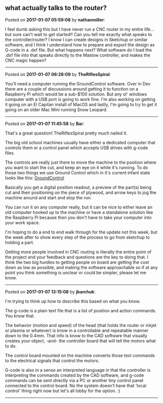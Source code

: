 ## what actually talks to the router?
Posted on **2017-01-07 05:59:08** by **nathanmiller**:

I feel dumb asking this but I have never run a CNC router in my entire life... but sure can't wait to get started!! Can you tell me exactly what speaks to the controller/router? I know I can create designs in Sketchup or similar software, and I think I understand how to prepare and export the design as G-code in a .dxf file. But what happens next? What software do I load the .dxf file into that speaks directly to the Maslow controller, and makes the CNC magic happen?

---

Posted on **2017-01-07 06:26:09** by **TheRiflesSpiral**:

You'll need a computer running the GroundControl software. Over in Dev there are a couple of discussions around getting it to function on a Raspberry Pi which would be a sub-$100 solution. But any ol' windows computer with a USB port is going to work fine. I'm also working on getting it going on an El Capitan install of MacOS and lastly, I'm going to try to get it going on an older Mac Mini running Snow Leopard.

---

Posted on **2017-01-07 11:45:58** by **Bar**:

That's a great question! TheRiflesSpiral pretty much nailed it.



The big old school machines usually have either a dedicated computer that controls them or a control panel which accepts USB drives with g-code files. 



The controls are really just there to move the machine to the position where you want to start the cut, and keep an eye on it while it's running. To do those two things we use Ground Control which in it's current infant state looks like this:  [GroundControl](/images/pm/fl/pmfl_groundcontrol.jpg.jpg) 



Basically you get a digital position readout, a preview of the part(s) being cut and their positioning on the piece of plywood, and arrow keys to jog the machine around and start and stop the run.



You can run it on any computer really, but it can be nice to either leave an old computer hooked up to the machine or have a standalone solution like the Raspberry Pi because then you don't have to take your computer into your work space. 



I'm hoping to do a end to end walk through for the update not this week, but the week after to show every step of the process to go from sketchup to  holding a part. 



Getting more people involved in CNC routing is literally the entire point of the project and your feedback and questions are the key to doing that. I think the two big hurdles to getting people on board are getting the cost down as low as possible, and making the software approachable so if at any point you think something is unclear or could be simpler, please let me know.

---

Posted on **2017-01-07 13:15:08** by **jbarchuk**:

I'm trying to think up how to describe this based on what you know.



The g-code is a plain text file that is a list of position and action commands. You know that.



The behavior (motion and speed) of the head (that holds the router or inkjet or plasma or whatever) is know in a controllable and repeatable manner down to the 0.4mm. That info is know to the CAD software that visually creates your object, -and- the controller board that will tell the motors what to do.



The control board mounted on the machine converts those text commands to the electrical signals that control the motors.



G-code is also in a sense an interpreted language in that the controller is interpreting the commands created by the CAD software, and g-code commands can be sent directly via a PC or another tiny control panel connected to the control board. No the system doesn't have that 'local control' thing right now but let's all lobby for the option. :)

---

